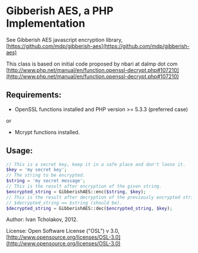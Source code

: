 Gibberish AES, a PHP Implementation
===================================

See Gibberish AES javascript encryption library, [https://github.com/mdp/gibberish-aes](https://github.com/mdp/gibberish-aes)

This class is based on initial code proposed by nbari at dalmp dot com
[http://www.php.net/manual/en/function.openssl-decrypt.php#107210](http://www.php.net/manual/en/function.openssl-decrypt.php#107210)

Requirements:
-----------------------------------

- OpenSSL functions installed and PHP version >= 5.3.3 (preferred case)

or

- Mcrypt functions installed. 

Usage:
-----------------------------------

```php
// This is a secret key, keep it in a safe place and don't loose it.
$key = 'my secret key';
// The string to be encrypted.
$string = 'my secret message';
// This is the result after encryption of the given string.
$encrypted_string = GibberishAES::enc($string, $key);
// This is the result after decryption of the previously encrypted string.
// $decrypted_string == $string (should be).
$decrypted_string = GibberishAES::dec($encrypted_string, $key);
```

Author: Ivan Tcholakov, 2012.

License: Open Software License ("OSL") v 3.0, [http://www.opensource.org/licenses/OSL-3.0](http://www.opensource.org/licenses/OSL-3.0)
